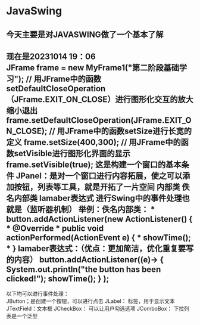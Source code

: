 # JavaSwing
## 今天主要是对JAVASWING做了一个基本了解

现在是20231014 19：06  
        JFrame frame = new MyFrame1("第二阶段基础学习");
        // 用JFrame中的函数setDefaultCloseOperation（JFrame.EXIT_ON_CLOSE）进行图形化交互的放大缩小退出
        frame.setDefaultCloseOperation(JFrame.EXIT_ON_CLOSE);
        // 用JFrame中的函数setSize进行长宽的定义
        frame.setSize(400,300);
        // 用JFrame中的函数setVisible进行图形化界面的显示
        frame.setVisible(true);
 这是构建一个窗口的基本条件
JPanel：是对一个窗口进行内容拓展，使之可以添加按钮，列表等工具，就是开拓了一片空间
内部类 佚名内部类 lamaber表达式 进行Swing中的事件处理也就是（监听器机制）
举例：佚名内部类：
         *         button.addActionListener(new ActionListener() {
         *            @Override
         *            public void actionPerformed(ActionEvent e) {
         *                showTime();
         *            }
         lamaber表达式：（优点：更加简洁，优化重复要写的内容）
      button.addActionListener((e)-> {
            System.out.println("the button has been clicked!");
            showTime();
        } );
---
以下均可以进行事件处理：     
JButton；是创建一个按钮，可以进行点击
JLabel： 标签，用于显示文本
JTextField：文本框
JCheckBox： 可以让用户勾选选项
JComboBox： 下拉列表是一个泛型
